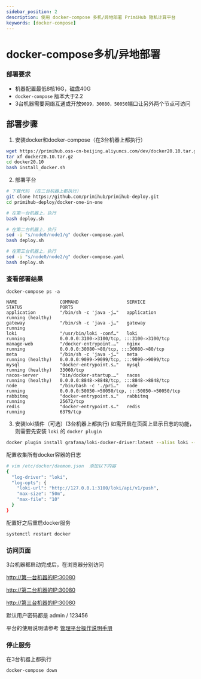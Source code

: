 ```yaml
---
sidebar_position: 2
description: 使用 docker-compose 多机/异地部署 PrimiHub 隐私计算平台
keywords: [docker-compose]
---
```


# docker-compose多机/异地部署

### 部署要求

* 机器配置最低8核16G，磁盘40G
* `docker-compose` 版本大于2.2
* 3台机器需要网络互通或开放`9099，30080，50050`端口让另外两个节点可访问

## 部署步骤

1. 安装docker和docker-compose（在3台机器上都执行）

```bash
wget https://primihub.oss-cn-beijing.aliyuncs.com/dev/docker20.10.tar.gz
tar xf docker20.10.tar.gz
cd docker20.10
bash install_docker.sh
```

2. 部署平台

```bash
# 下载代码 （在三台机器上都执行）
git clone https://github.com/primihub/primihub-deploy.git
cd primihub-deploy/docker-one-in-one

# 在第一台机器上，执行
bash deploy.sh

# 在第二台机器上，执行
sed -i "s/node0/node1/g" docker-compose.yaml
bash deploy.sh

# 在第三台机器上，执行
sed -i "s/node0/node2/g" docker-compose.yaml
bash deploy.sh
```

### 查看部署结果

```shell
docker-compose ps -a
```

```shell
NAME                COMMAND                  SERVICE             STATUS              PORTS
application         "/bin/sh -c 'java -j…"   application         running (healthy)   
gateway             "/bin/sh -c 'java -j…"   gateway             running             
loki                "/usr/bin/loki -conf…"   loki                running             0.0.0.0:3100->3100/tcp, :::3100->3100/tcp
manage-web          "/docker-entrypoint.…"   nginx               running             0.0.0.0:30080->80/tcp, :::30080->80/tcp
meta                "/bin/sh -c 'java -j…"   meta                running (healthy)   0.0.0.0:9099->9099/tcp, :::9099->9099/tcp
mysql               "docker-entrypoint.s…"   mysql               running (healthy)   33060/tcp
nacos-server        "bin/docker-startup.…"   nacos               running (healthy)   0.0.0.0:8848->8848/tcp, :::8848->8848/tcp
node                "/bin/bash -c './pri…"   node                running             0.0.0.0:50050->50050/tcp, :::50050->50050/tcp
rabbitmq            "docker-entrypoint.s…"   rabbitmq            running             25672/tcp
redis               "docker-entrypoint.s…"   redis               running             6379/tcp
```

3. 安装loki插件（可选）(3台机器上都执行)
如需开启在页面上显示日志的功能，则需要先安装 `loki` 的 `docker plugin`

```bash
docker plugin install grafana/loki-docker-driver:latest --alias loki --grant-all-permissions
```

配置收集所有docker容器的日志

```bash
# vim /etc/docker/daemon.json  添加以下内容
{
  "log-driver": "loki",
  "log-opts": {
    "loki-url": "http://127.0.0.1:3100/loki/api/v1/push",
    "max-size": "50m",
    "max-file": "10"
  }
}
```

配置好之后重启docker服务

```bash
systemctl restart docker
```

### 访问页面

3台机器都启动完成后，在浏览器分别访问

<http://第一台机器的IP:30080>

<http://第二台机器的IP:30080>

<http://第三台机器的IP:30080>

默认用户密码都是 admin / 123456

平台的使用说明请参考 [管理平台操作说明手册](https://m74hgjmt55.feishu.cn/file/boxcnXqmyAG9VpqjaCb7RP7Isjg)

### 停止服务

在3台机器上都执行

```bash
docker-compose down
```
